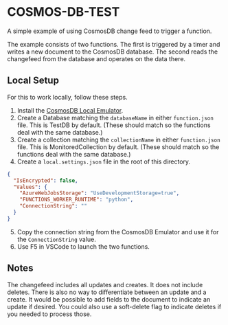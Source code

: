 # COSMOS-DB-TEST

A simple example of using CosmosDB change feed to trigger a function.

The example consists of two functions. The first is triggered by a timer and writes a new document to the CosmosDB database.
The second reads the changefeed from the database and operates on the data there.

## Local Setup

For this to work locally, follow these steps.

1. Install the [CosmosDB Local Emulator](https://docs.microsoft.com/en-us/azure/cosmos-db/local-emulator).
2. Create a Database matching the `databaseName` in either `function.json` file. This is TestDB by default. (These should match so the functions deal with the same database.)
3. Create a collection matching the `collectionName` in either `function.json` file. This is MonitoredCollection by default. (These should match so the functions deal with the same database.)
4. Create a `local.settings.json` file in the root of this directory.
``` json
{
  "IsEncrypted": false,
  "Values": {
    "AzureWebJobsStorage": "UseDevelopmentStorage=true",
    "FUNCTIONS_WORKER_RUNTIME": "python",
    "ConnectionString": ""
  }
}
```
5. Copy the connection string from the CosmosDB Emulator and use it for the `ConnectionString` value.
6. Use F5 in VSCode to launch the two functions.

## Notes

The changefeed includes all updates and creates. It does not include deletes. There is also no way to differentiate between an update and a create. It would be possible to add fields to the document to indicate an update if desired. You could also use a soft-delete flag to indicate deletes if you needed to process those.
